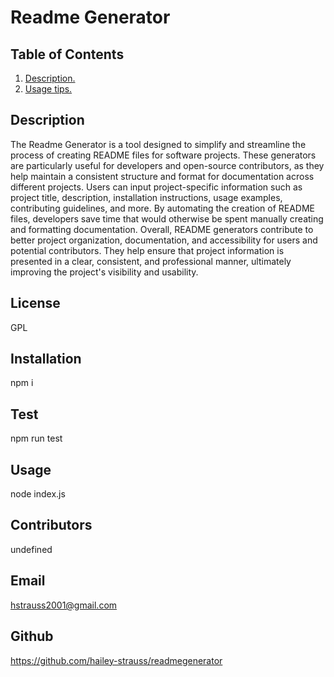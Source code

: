 # Readme Generator

  ## Table of Contents
  
  1. [ Description. ](#Description)
  2. [ Usage tips. ](#Usage)
  
  ## Description
  
  The Readme Generator is a tool designed to simplify and streamline the process of creating README files for software projects. These generators are particularly useful for developers and open-source contributors, as they help maintain a consistent structure and format for documentation across different projects. Users can input project-specific information such as project title, description, installation instructions, usage examples, contributing guidelines, and more. By automating the creation of README files, developers save time that would otherwise be spent manually creating and formatting documentation. Overall, README generators contribute to better project organization, documentation, and accessibility for users and potential contributors. They help ensure that project information is presented in a clear, consistent, and professional manner, ultimately improving the project's visibility and usability.
  
  ## License
  
  GPL
  
  ## Installation
  
  npm i
  
  ## Test
  
  npm run test
  
  ## Usage
  
  node index.js
  
  ## Contributors
  
  undefined
  
  ## Email
  
  hstrauss2001@gmail.com
  
  ## Github
  
  https://github.com/hailey-strauss/readmegenerator
  


